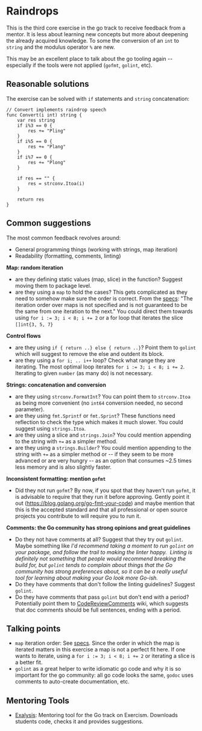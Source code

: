 # Raindrops

This is the third core exercise in the go track to receive feedback from a mentor. It is less about learning new concepts but more about deepening the already acquired knowledge. To some the conversion of an `int` to `string` and the modulus operator `%` are new.

This may be an excellent place to talk about the go tooling again -- especially if the tools were not applied (`gofmt`, `golint`, etc).

## Reasonable solutions

The exercise can be solved with `if` statements and `string` concatenation:


```
// Convert implements raindrop speech
func Convert(i int) string {
	var res string
	if i%3 == 0 {
		res += "Pling"
	}
	if i%5 == 0 {
		res += "Plang"
	}
	if i%7 == 0 {
		res += "Plong"
	}

	if res == "" {
		res = strconv.Itoa(i)
	}

	return res
}
```

## Common suggestions

The most common feedback revolves around:

* General programming things (working with strings, map iteration)
* Readability (formatting, comments, linting)

**Map: random iteration** 
* are they defining static values (map, slice) in the function? Suggest moving them to package level.
* are they using a `map` to hold the cases? This gets complicated as they need to somehow make sure the order is correct. From the [specs](https://golang.org/ref/spec#For_statements): "The iteration order over maps is not specified and is not guaranteed to be the same from one iteration to the next." You could direct them towards using `for i := 3; i < 8; i += 2` or a for loop that iterates the slice `[]int{3, 5, 7}`

**Control flows**
* are they using `if { return ..} else { return ..}`? Point them to `golint` which will suggest to remove the else and outdent its block.
* are they using a `for i; .. i++` loop? Check what range they are iterating. The most optimal loop iterates `for i := 3; i < 8; i += 2`. Iterating to given `number` (as many do) is not necessary.

**Strings: concatenation and conversion**
* are they using `strconv.FormatInt`? You can point them to `strconv.Itoa` as being more convenient (no `int64` conversion needed, no second parameter).
* are they using `fmt.Sprintf` or `fmt.Sprint`? These functions need reflection to check the type which makes it much slower. You could suggest using `strings.Itoa`.
* are they using a slice and `strings.Join`? You could mention appending to the string with `+=` as a simpler method.
* are they using a `strings.Builder`? You could mention appending to the string with `+=` as a simpler method or -- if they seem to be more advanced or are very hungry -- as an option that consumes ~2.5 times less memory and is also slightly faster.

**Inconsistent formatting: mention `gofmt`**
* Did they not run `gofmt`? By now, if you spot that they haven't run `gofmt`, it is advisable to require that they run it before approving.  Gently point it out (https://blog.golang.org/go-fmt-your-code) and maybe mention that this is the accepted standard and that all professional or open source projects you contribute to will require you to run it.

**Comments: the Go community has strong opinions and great guidelines**
* Do they not have comments at all? Suggest that they try out `golint`. Maybe something like _I'd recommend taking a moment to run `golint` on your package, and follow the trail to making the linter happy.  Linting is definitely not something that people would recommend breaking the build for, but `golint` tends to complain about things that the Go community has strong preferences about, so it can be a really useful tool for learning about making your Go look more Go-ish._
* Do they have comments that don't follow the linting guidelines? Suggest `golint`.
* Do they have comments that pass `golint` but don't end with a period? Potentially point them to [CodeReviewComments](https://github.com/golang/go/wiki/CodeReviewComments#comment-sentences) wiki, which suggests that doc comments should be full sentences, ending with a period.

## Talking points

* `map` iteration order: See [specs](https://golang.org/ref/spec#For_statements). Since the order in which the map is iterated matters in this exercise a map is not a perfect fit here. If one wants to iterate, using a `for i := 3; i < 8; i += 2` or iterating a slice is a better fit.
* `golint` as a great helper to write idiomatic go code and why it is so important for the go community: all go code looks the same, `godoc` uses comments to auto-create documentation, etc.

## Mentoring Tools

* [Exalysis](https://github.com/tehsphinx/exalysis): Mentoring tool for the Go track on Exercism. Downloads students code, checks it and provides suggestions.
